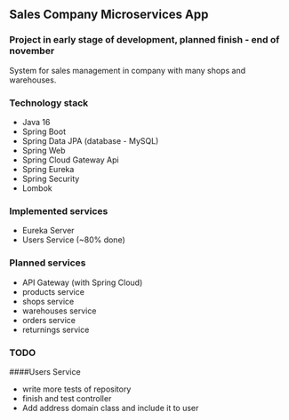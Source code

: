 ## Sales Company Microservices App  

### Project in early stage of development, planned finish - end of november

System for sales management in company with many shops and warehouses.

### Technology stack  

- Java 16  
- Spring Boot  
- Spring Data JPA (database - MySQL)  
- Spring Web  
- Spring Cloud Gateway Api
- Spring Eureka   
- Spring Security  
- Lombok  

### Implemented services

- Eureka Server  
- Users Service (~80% done)

### Planned services  

- API Gateway (with Spring Cloud)  
- products service
- shops service  
- warehouses service 
- orders service  
- returnings service  

### TODO

####Users Service

- write more tests of repository  
- finish and test controller  
- Add address domain class and include it to user  
